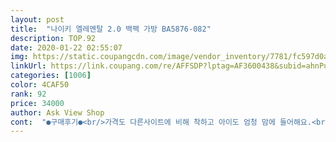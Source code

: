 ```yaml
---
layout: post 
title:  "나이키 엘레멘탈 2.0 백팩 가방 BA5876-082" 
description: TOP.92 
date: 2020-01-22 02:55:07 
img: https://static.coupangcdn.com/image/vendor_inventory/7781/fc597d0a3b920e7e90d6a13be717667c173751dafa884760830f05b9bd4e.jpg 
linkUrl: https://link.coupang.com/re/AFFSDP?lptag=AF3600438&subid=ahnPublicAsk&pageKey=265623257&itemId=832671904&vendorItemId=5207013437&traceid=V0-113-eee667db19db78fa 
categories: [1006] 
color: 4CAF50 
rank: 92 
price: 34000 
author: Ask View Shop 
cont:  "●구매후기●<br/>가격도 다른사이트에 비해 착하고 아이도 엄청 맘에 들어해요.<br/><br/>걍심플하고 깔끔<br/>나이키가방을 이가격에 구매가능한건 진짜대박인듯<br/>어차피요새애기들  일년마다가방사는데  갓성비템인듯<br/>예쁘긴 예쁜데 밑바닥이 좀 얇다 그래도 워낙 가볍고 얇은 가방좋아해서 만족<br/>작년까진 오프라인에서 가방 비싸게 주고샀는데<br/>저학년에서 고학년으로 올라가서 입학할때 가방버리고 새로 구입하는 첫가방인데  질좋은 나이키가방 저렴하게 구매해서 기분좋네요.<br/> 이럴줄 알았으면 매장가지않고 쿠팡에서 살껄 그랬나봐요~^^<br/>중딩가방으로샀는데화면과같아요<br/>지인에게추천하고있어요<br/>가격도 다른사이트에 비해 착하고 아이도 엄청 맘에 들어해요.<br/><br/>걍심플하고 깔끔<br/>나이키가방을 이가격에 구매가능한건 진짜대박인듯<br/>어차피요새애기들  일년마다가방사는데  갓성비템인듯<br/>예쁘긴 예쁜데 밑바닥이 좀 얇다 그래도 워낙 가볍고 얇은 가방좋아해서 만족<br/>작년까진 오프라인에서 가방 비싸게 주고샀는데<br/>저학년에서 고학년으로 올라가서 입학할때 가방버리고 새로 구입하는 첫가방인데  질좋은 나이키가방 저렴하게 구매해서 기분좋네요.<br/> 이럴줄 알았으면 매장가지않고 쿠팡에서 살껄 그랬나봐요~^^<br/>중딩가방으로샀는데화면과같아요<br/>지인에게추천하고있어요<br/>" 
---
```

